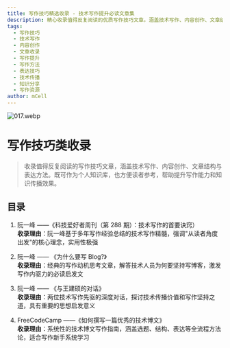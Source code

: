 ```yaml
---
title: 写作技巧精选收录 - 技术写作提升必读文章集
description: 精心收录值得反复阅读的优质写作技巧文章。涵盖技术写作、内容创作、文章结构、表达技巧等方面的深度内容，帮助技术人员提升写作水平和内容传播效果的实用资源库。
tags:
  - 写作技巧
  - 技术写作
  - 内容创作
  - 文章收录
  - 写作提升
  - 写作方法
  - 表达技巧
  - 技术传播
  - 知识分享
  - 写作资源
author: mCell
---
```


![017.webp](https://stack-mcell.tos-cn-shanghai.volces.com/017.webp)

# 写作技巧类收录

> 收录值得反复阅读的写作技巧文章，涵盖技术写作、内容创作、文章结构与表达方法。既可作为个人知识库，也方便读者参考，帮助提升写作能力和知识传播效果。

## 目录

1. [阮一峰 ——《科技爱好者周刊（第 288 期）：技术写作的首要诀窍）](https://www.ruanyifeng.com/blog/2024/01/weekly-issue-288.html)  
   **收录理由**：阮一峰基于多年写作经验总结的技术写作精髓，强调"从读者角度出发"的核心理念，实用性极强

2. [阮一峰 —— 《为什么要写 Blog?》](https://www.ruanyifeng.com/blog/2006/12/why_i_keep_blogging.html)  
   **收录理由**：经典的写作动机思考文章，解答技术人员为何要坚持写博客，激发写作内驱力的必读启发文

3. [阮一峰 —— 《与王建硕的对话》](https://www.ruanyifeng.com/blog/2010/04/talk_with_wangjianshuo.html)  
   **收录理由**：两位技术写作先驱的深度对话，探讨技术传播价值和写作坚持之道，具有重要的思想启发意义

4. [FreeCodeCamp ——《如何撰写一篇优秀的技术博文》](https://www.freecodecamp.org/chinese/news/how-to-write-a-great-technical-blog-post/)  
   **收录理由**：系统性的技术博文写作指南，涵盖选题、结构、表达等全流程方法论，适合写作新手系统学习

<style>
a {
  text-decoration: none !important;
}
</style>

